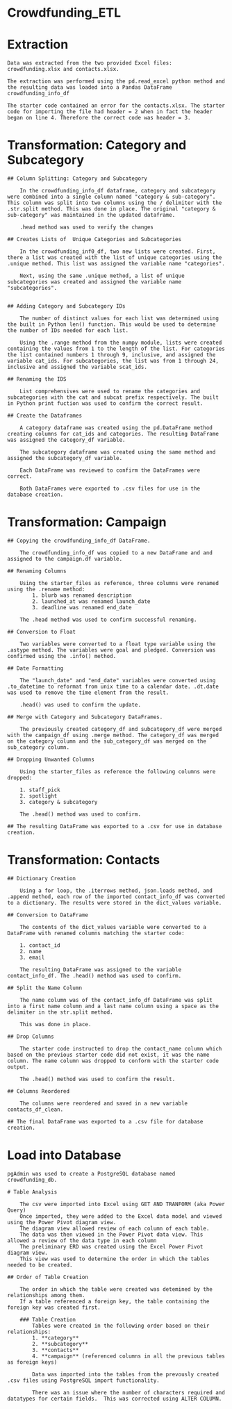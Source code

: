 # Crowdfunding_ETL
 
# Extraction

    Data was extracted from the two provided Excel files: crowdfunding.xlsx and contacts.xlsx.

    The extraction was performed using the pd.read_excel python method and the resulting data was loaded into a Pandas DataFrame crowdfunding_info_df

    The starter code contained an error for the contacts.xlsx. The starter code for importing the file had header = 2 when in fact the header began on line 4. Therefore the correct code was header = 3.

# Transformation: Category and Subcategory

    ## Column Splitting: Category and Subcategory

        In the crowdfunding_info_df dataframe, category and subcategory were combined into a single column named "category & sub-category". This column was split into two columns using the / delimiter with the .str.split method. This was done in place. The original "category & sub-category" was maintained in the updated dataframe.

        .head method was used to verify the changes

    ## Creates Lists of  Unique Categories and Subcategories

        In the crowdfunding_inf0_df, two new lists were created. First, there a list was created with the list of unique categories using the .unique method. This list was assigned the variable name "categories".

        Next, using the same .unique method, a list of unique subcategories was created and assigned the variable name "subcategories".
    
    
    ## Adding Category and Subcategory IDs

        The number of distinct values for each list was determined using the built in Python len() function. This would be used to determine the number of IDs needed for each list.

        Using the .range method from the numpy module, lists were created containing the values from 1 to the length of the list. For categories the list contained numbers 1 through 9, inclusive, and assigned the variable cat_ids. For subcategories, the list was from 1 through 24, inclusive and assigned the variable scat_ids.

    ## Renaming the IDS

        List comprehensives were used to rename the categories and subcategories with the cat and subcat prefix respectively. The built in Python print fuction was used to confirm the correct result.

    ## Create the Dataframes

        A category dataframe was created using the pd.DataFrame method creating columns for cat_ids and categories. The resulting DataFrame was assigned the category_df variable.

        The subcategory dataframe was created using the same method and assigned the subcategory_df variable.

        Each DataFrame was reviewed to confirm the DataFrames were correct.

        Both DataFrames were exported to .csv files for use in the database creation.

# Transformation: Campaign

    ## Copying the crowdfunding_info_df DataFrame.

        The crowdfunding_info_df was copied to a new DataFrame and and assigned to the campaign.df variable.

    ## Renaming Columns 
    
        Using the starter_files as reference, three columns were renamed using the .rename method:
            1. blurb was renamed description
            2. launched_at was renamed launch_date
            3. deadline was renamed end_date

        The .head method was used to confirm successful renaming.

    ## Conversion to Float

        Two variables were converted to a float type variable using the .astype method. The variables were goal and pledged. Conversion was confirmed using the .info() method.

    ## Date Formatting

        The "launch_date" and "end_date" variables were converted using .to_datetime to reformat from unix time to a calendar date. .dt.date was used to remove the time element from the result.

        .head() was used to confirm the update.

    ## Merge with Category and Subcategory DataFrames.

        The previously created category_df and subcategory_df were merged with the campaign_df using .merge method. The category_df was merged on the category column and the sub_category_df was merged on the  sub_category column.

    ## Dropping Unwanted Columns

        Using the starter_files as reference the following columns were dropped:

        1. staff_pick
        2. spotlight
        3. category & subcategory

        The .head() method was used to confirm.

    ## The resulting DataFrame was exported to a .csv for use in database creation.

# Transformation: Contacts

    ## Dictionary Creation

        Using a for loop, the .iterrows method, json.loads method, and .append method, each row of the imported contact_info_df was converted to a dictionary. The results were stored in the dict_values variable.

    ## Conversion to DataFrame

        The contents of the dict_values variable were converted to a DataFrame with renamed columns matching the starter code:

        1. contact_id
        2. name
        3. email

        The resulting DataFrame was assigned to the variable contact_info_df. The .head() method was used to confirm.

    ## Split the Name Column

        The name column was of the contact_info_df DataFrame was split into a first name column and a last name column using a space as the delimiter in the str.split method.

        This was done in place.

    ## Drop Columns

        The starter code instructed to drop the contact_name column which based on the previous starter code did not exist, it was the name column. The name column was dropped to conform with the starter code output.

        The .head() method was used to confirm the result.

    ## Columns Reordered

        The columns were reordered and saved in a new variable contacts_df_clean.

    ## The final DataFrame was exported to a .csv file for database creation.

# Load into Database

    pgAdmin was used to create a PostgreSQL database named crowdfunding_db.

    # Table Analysis

        The csv were imported into Excel using GET AND TRANFORM (aka Power Query)
        Once imported, they were added to the Excel data model and viewed using the Power Pivot diagram view.
        The diagram view allowed review of each column of each table.
        The data was then viewed in the Power Pivot data view. This allowed a review of the data type in each column
        The preliminary ERD was created using the Excel Power Pivot diagram view.
        This view was used to determine the order in which the tables needed to be created.

    ## Order of Table Creation

        The order in which the table were created was detemined by the relationships among them.
        If a table referenced a foreign key, the table containing the foreign key was created first.

        ### Table Creation
            Tables were created in the following order based on their relationships:
            1. **category**
            2. **subcategory** 
            3. **contacts**
            4. **campaign** (referenced columns in all the previous tables as foreign keys)
            
            Data was imported into the tables from the prevously created .csv files using PostgreSQL import functionality.

            There was an issue where the number of characters required and datatypes for certain fields.  This was corrected using ALTER COLUMN. 

    





    



        


